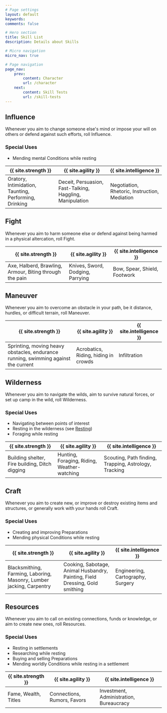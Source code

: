 ```yaml
---
# Page settings
layout: default
keywords:
comments: false

# Hero section
title: Skill List
description: Details about Skills

# Micro navigation
micro_nav: true

# Page navigation
page_nav:
    prev:
        content: Character
        url: /character
    next:
        content: Skill Tests
        url: /skill-tests
---
```


## Influence

Whenever you aim to change someone else's mind or impose your will on others or defend against such efforts, roll Influence.

### Special Uses

- Mending mental Conditions while resting

| {{ site.strength }}                                   | {{ site.agility }}                                       | {{ site.intelligence }}                       |
|-------------------------------------------------------|----------------------------------------------------------|-----------------------------------------------|
| Oratory, Intimidation, Taunting, Performing, Drinking | Deceit, Persuasion, Fast-Talking, Haggling, Manipulation | Negotiation, Rhetoric, Instruction, Mediation |


## Fight

Whenever you aim to harm someone else or defend against being harmed in a physical altercation, roll Fight.

| {{ site.strength }}                                     | {{ site.agility }}               | {{ site.intelligence }}      |
|---------------------------------------------------------|----------------------------------|------------------------------|
| Axe, Halberd, Brawling, Armour, Biting through the pain | Knives, Sword, Dodging, Parrying | Bow, Spear, Shield, Footwork |


## Maneuver

Whenever you aim to overcome an obstacle in your path, be it distance, hurdles, or difficult terrain, roll Maneuver.

| {{ site.strength }}                                                                | {{ site.agility }}                   | {{ site.intelligence }} |
|------------------------------------------------------------------------------------|--------------------------------------|-------------------------|
| Sprinting, moving heavy obstacles, endurance running, swimming against the current | Acrobatics, Riding, hiding in crowds | Infiltration            |


## Wilderness

Whenever you aim to navigate the wilds, aim to survive natural forces, or set up camp in the wild, roll Wilderness.

### Special Uses

- Navigating between points of interest
- Resting in the wilderness (see [Resting](Resting))
- Foraging while resting

| {{ site.strength }}                            | {{ site.agility }}                          | {{ site.intelligence }}                               |
|------------------------------------------------|---------------------------------------------|-------------------------------------------------------|
| Building shelter, Fire building, Ditch digging | Hunting, Foraging, Riding, Weather-watching | Scouting, Path finding, Trapping, Astrology, Tracking |


## Craft

Whenever you aim to create new, or improve or destroy existing items and structures, or generally work with your hands roll Craft.

### Special Uses

- Creating and improving Preparations
- Mending physical Conditions while resting

| {{ site.strength }}                                                  | {{ site.agility }}                                                           | {{ site.intelligence }}           |
|----------------------------------------------------------------------|------------------------------------------------------------------------------|-----------------------------------|
| Blacksmithing, Farming, Laboring, Masonry, Lumber jacking, Carpentry | Cooking, Sabotage, Animal Husbandry, Painting, Field Dressing, Gold smithing | Engineering, Cartography, Surgery |


## Resources

Whenever you aim to call on existing connections, funds or knowledge, or aim to create new ones, roll Resources.

### Special Uses

- Resting in settlements
- Researching while resting
- Buying and selling Preparations
- Mending worldly Conditions while resting in a settlement

| {{ site.strength }}  | {{ site.agility }}          | {{ site.intelligence }}                 |
|----------------------|-----------------------------|-----------------------------------------|
| Fame, Wealth, Titles | Connections, Rumors, Favors | Investment, Administration, Bureaucracy |

